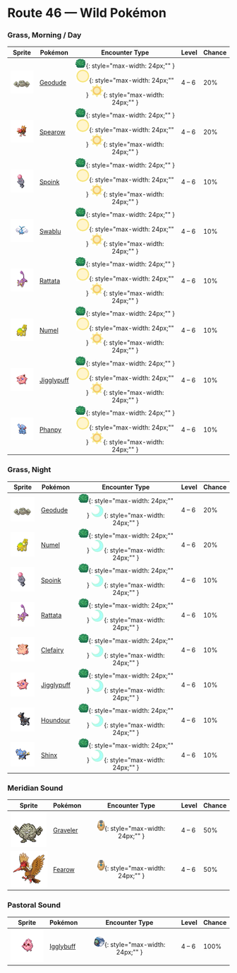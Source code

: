 # Route 46 — Wild Pokémon

### Grass, Morning / Day

| Sprite | Pokémon | Encounter Type | Level | Chance |
|:------:|---------|:--------------:|-------|--------|
| ![Geodude](../../assets/sprites/geodude/front.gif "Geodude: It uses its arms to steadily climb steep mountain paths. It swings its fists around if angered.") | [Geodude](../../pokemon/geodude.md) | ![Grass](../../assets/encounter_types/grass.png "Grass"){: style="max-width: 24px;"" } ![Morning](../../assets/encounter_types/morning.png "Morning"){: style="max-width: 24px;"" } ![Day](../../assets/encounter_types/day.png "Day"){: style="max-width: 24px;"" }| 4 – 6 | 20% |
| ![Spearow](../../assets/sprites/spearow/front.gif "Spearow: Very protective of its territory, it flaps its short wings busily to dart around at high speed.") | [Spearow](../../pokemon/spearow.md) | ![Grass](../../assets/encounter_types/grass.png "Grass"){: style="max-width: 24px;"" } ![Morning](../../assets/encounter_types/morning.png "Morning"){: style="max-width: 24px;"" } ![Day](../../assets/encounter_types/day.png "Day"){: style="max-width: 24px;"" }| 4 – 6 | 20% |
| ![Spoink](../../assets/sprites/spoink/front.gif "Spoink: It bounces around on its tail to keep its heart pumping. It carries a pearl from CLAMPERL on its head.") | [Spoink](../../pokemon/spoink.md) | ![Grass](../../assets/encounter_types/grass.png "Grass"){: style="max-width: 24px;"" } ![Morning](../../assets/encounter_types/morning.png "Morning"){: style="max-width: 24px;"" } ![Day](../../assets/encounter_types/day.png "Day"){: style="max-width: 24px;"" }| 4 – 6 | 10% |
| ![Swablu](../../assets/sprites/swablu/front.gif "Swablu: Its wings bring cottony clouds to mind. It grooms with springwater and loves to sit on heads.") | [Swablu](../../pokemon/swablu.md) | ![Grass](../../assets/encounter_types/grass.png "Grass"){: style="max-width: 24px;"" } ![Morning](../../assets/encounter_types/morning.png "Morning"){: style="max-width: 24px;"" } ![Day](../../assets/encounter_types/day.png "Day"){: style="max-width: 24px;"" }| 4 – 6 | 10% |
| ![Rattata](../../assets/sprites/rattata/front.gif "Rattata: Living wherever there is food available, it ceaselessly scavenges for edibles the entire day.") | [Rattata](../../pokemon/rattata.md) | ![Grass](../../assets/encounter_types/grass.png "Grass"){: style="max-width: 24px;"" } ![Morning](../../assets/encounter_types/morning.png "Morning"){: style="max-width: 24px;"" } ![Day](../../assets/encounter_types/day.png "Day"){: style="max-width: 24px;"" }| 4 – 6 | 10% |
| ![Numel](../../assets/sprites/numel/front.gif "Numel: The flaming magma it stores in the hump on its back is the source of its tremendous power.") | [Numel](../../pokemon/numel.md) | ![Grass](../../assets/encounter_types/grass.png "Grass"){: style="max-width: 24px;"" } ![Morning](../../assets/encounter_types/morning.png "Morning"){: style="max-width: 24px;"" } ![Day](../../assets/encounter_types/day.png "Day"){: style="max-width: 24px;"" }| 4 – 6 | 10% |
| ![Jigglypuff](../../assets/sprites/jigglypuff/front.gif "Jigglypuff: Looking into its cute, round eyes causes it to sing a relaxing melody, inducing its enemies to sleep.") | [Jigglypuff](../../pokemon/jigglypuff.md) | ![Grass](../../assets/encounter_types/grass.png "Grass"){: style="max-width: 24px;"" } ![Morning](../../assets/encounter_types/morning.png "Morning"){: style="max-width: 24px;"" } ![Day](../../assets/encounter_types/day.png "Day"){: style="max-width: 24px;"" }| 4 – 6 | 10% |
| ![Phanpy](../../assets/sprites/phanpy/front.gif "Phanpy: As a sign of affection, it bumps with its snout. However, it is so strong, it may send you flying.") | [Phanpy](../../pokemon/phanpy.md) | ![Grass](../../assets/encounter_types/grass.png "Grass"){: style="max-width: 24px;"" } ![Morning](../../assets/encounter_types/morning.png "Morning"){: style="max-width: 24px;"" } ![Day](../../assets/encounter_types/day.png "Day"){: style="max-width: 24px;"" }| 4 – 6 | 10% |

### Grass, Night

| Sprite | Pokémon | Encounter Type | Level | Chance |
|:------:|---------|:--------------:|-------|--------|
| ![Geodude](../../assets/sprites/geodude/front.gif "Geodude: It uses its arms to steadily climb steep mountain paths. It swings its fists around if angered.") | [Geodude](../../pokemon/geodude.md) | ![Grass](../../assets/encounter_types/grass.png "Grass"){: style="max-width: 24px;"" } ![Night](../../assets/encounter_types/night.png "Night"){: style="max-width: 24px;"" }| 4 – 6 | 20% |
| ![Numel](../../assets/sprites/numel/front.gif "Numel: The flaming magma it stores in the hump on its back is the source of its tremendous power.") | [Numel](../../pokemon/numel.md) | ![Grass](../../assets/encounter_types/grass.png "Grass"){: style="max-width: 24px;"" } ![Night](../../assets/encounter_types/night.png "Night"){: style="max-width: 24px;"" }| 4 – 6 | 20% |
| ![Spoink](../../assets/sprites/spoink/front.gif "Spoink: It bounces around on its tail to keep its heart pumping. It carries a pearl from CLAMPERL on its head.") | [Spoink](../../pokemon/spoink.md) | ![Grass](../../assets/encounter_types/grass.png "Grass"){: style="max-width: 24px;"" } ![Night](../../assets/encounter_types/night.png "Night"){: style="max-width: 24px;"" }| 4 – 6 | 10% |
| ![Rattata](../../assets/sprites/rattata/front.gif "Rattata: Living wherever there is food available, it ceaselessly scavenges for edibles the entire day.") | [Rattata](../../pokemon/rattata.md) | ![Grass](../../assets/encounter_types/grass.png "Grass"){: style="max-width: 24px;"" } ![Night](../../assets/encounter_types/night.png "Night"){: style="max-width: 24px;"" }| 4 – 6 | 10% |
| ![Clefairy](../../assets/sprites/clefairy/front.gif "Clefairy: Its adorable behavior and cry make it highly popular. However, this cute Pokémon is rarely found.") | [Clefairy](../../pokemon/clefairy.md) | ![Grass](../../assets/encounter_types/grass.png "Grass"){: style="max-width: 24px;"" } ![Night](../../assets/encounter_types/night.png "Night"){: style="max-width: 24px;"" }| 4 – 6 | 10% |
| ![Jigglypuff](../../assets/sprites/jigglypuff/front.gif "Jigglypuff: Looking into its cute, round eyes causes it to sing a relaxing melody, inducing its enemies to sleep.") | [Jigglypuff](../../pokemon/jigglypuff.md) | ![Grass](../../assets/encounter_types/grass.png "Grass"){: style="max-width: 24px;"" } ![Night](../../assets/encounter_types/night.png "Night"){: style="max-width: 24px;"" }| 4 – 6 | 10% |
| ![Houndour](../../assets/sprites/houndour/front.gif "Houndour: To corner prey, they check each other’s location using barks that only they can understand.") | [Houndour](../../pokemon/houndour.md) | ![Grass](../../assets/encounter_types/grass.png "Grass"){: style="max-width: 24px;"" } ![Night](../../assets/encounter_types/night.png "Night"){: style="max-width: 24px;"" }| 4 – 6 | 10% |
| ![Shinx](../../assets/sprites/shinx/front.gif "Shinx: The extension and contraction of its muscles generates electricity. Its fur glows when it’s in trouble.") | [Shinx](../../pokemon/shinx.md) | ![Grass](../../assets/encounter_types/grass.png "Grass"){: style="max-width: 24px;"" } ![Night](../../assets/encounter_types/night.png "Night"){: style="max-width: 24px;"" }| 4 – 6 | 10% |

### Meridian Sound

| Sprite | Pokémon | Encounter Type | Level | Chance |
|:------:|---------|:--------------:|-------|--------|
| ![Graveler](../../assets/sprites/graveler/front.gif "Graveler: A slow walker, it rolls to move. It pays no attention to any object that happens to be in its path.") | [Graveler](../../pokemon/graveler.md) | ![Meridian Sound](../../assets/encounter_types/meridian_sound.png "Meridian Sound"){: style="max-width: 24px;"" }| 4 – 6 | 50% |
| ![Fearow](../../assets/sprites/fearow/front.gif "Fearow: It cleverly uses its thin, long beak to pluck and eat small insects that hide under the ground.") | [Fearow](../../pokemon/fearow.md) | ![Meridian Sound](../../assets/encounter_types/meridian_sound.png "Meridian Sound"){: style="max-width: 24px;"" }| 4 – 6 | 50% |

### Pastoral Sound

| Sprite | Pokémon | Encounter Type | Level | Chance |
|:------:|---------|:--------------:|-------|--------|
| ![Igglybuff](../../assets/sprites/igglybuff/front.gif "Igglybuff: Its extremely flexible and elastic body makes it bounce continuously--anytime, anywhere.") | [Igglybuff](../../pokemon/igglybuff.md) | ![Pastoral Sound](../../assets/encounter_types/pastoral_sound.png "Pastoral Sound"){: style="max-width: 24px;"" }| 4 – 6 | 100% |

